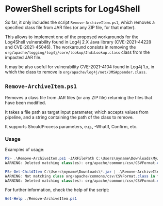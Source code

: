 # PowerShell scripts for Log4Shell

So far, it only includes the script `Remove-ArchiveItem.ps1`, which removes a specified class file from JAR files (or any ZIP file, for that matter).

This allows to implement one of the proposed workarounds for the Log4Shell vulnerability found in Log4j 2.X Java library (CVE-2021-44228 and CVE-2021-45046). The workaround consists in removing the `org/apache/logging/log4j/core/lookup/JndiLookup.class` class from the impacted JAR file.

It may be also useful for vulnerability CVE-2021-4104 found in Log4j 1.x, in which the class to remove is `org/apache/log4j/net/JMSAppender.class`. 

## `Remove-ArchiveItem.ps1`

Removes a class file from JAR files (or any ZIP file) returning the files that have been modified.

It takes a file path as target input parameter, which accepts values from pipeline, and a string containing the path of the class to remove.

It supports ShouldProcess parameters, e.g., -WhatIf, Confirm, etc.

### Usage

Examples of usage:

```powershell
PS> .\Remove-ArchiveItem.ps1 -JARFilePath C:\Users\myname\Downloads\MyJar.jar -ClassToDelete org/apache/commons/csv/CSVFormat.class
WARNING: Deleted matching class(es): org/apache/commons/csv/CSVFormat.class in file C:\Users\myname\Downloads\MyJar.jar

PS> Get-ChildItem C:\Users\myname\Downloads\*.jar | .\Remove-ArchiveItem.ps1 -ClassToDelete org/apache/commons/csv/CSVFormat.class
WARNING: Not matching class org/apache/commons/csv/CSVFormat.class in file C:\Users\Users\myname\Downloads\MyJar0.jar
WARNING: Deleted matching class(es): org/apache/commons/csv/CSVFormat.class in file C:\Users\myname\Downloads\MyJar1.jar
```

For further information, check the help of the script:

```powershell
Get-Help ./Remove-ArchiveItem.ps1
```

